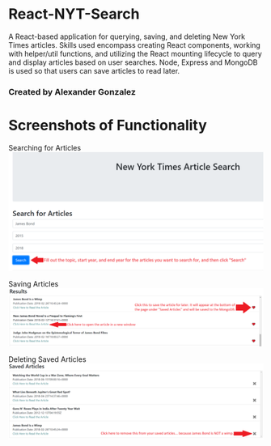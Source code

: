 # React-NYT-Search
A React-based application for querying, saving, and deleting New York Times articles. Skills used encompass creating React components, working with helper/util functions, and utilizing the React mounting lifecycle to query and display articles based on user searches. Node, Express and MongoDB is used so that users can save articles to read later.

### Created by Alexander Gonzalez

# Screenshots of Functionality

Searching for Articles
![Searching for Articles](./screenshots/Step1.png)

Saving Articles
![Searching for Articles](./screenshots/Step2.png)

Deleting Saved Articles
![Searching for Articles](./screenshots/Step3.png)

